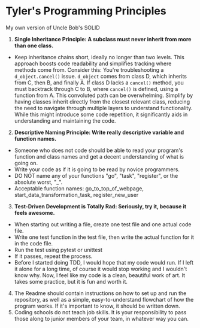 # Tyler's Programming Principles
My own version of Uncle Bob's SOLID

1. **Single Inheritance Principle: A subclass must never inherit from more than one class.**
  * Keep inheritance chains short, ideally no longer than two levels. This approach boosts code readability and simplifies tracking where methods come from. Consider this: You're troubleshooting a `d_object.cancel()` issue. `d_object` comes from class D, which inherits from C, then B, and finally A. If class D lacks a `cancel()` method, you must backtrack through C to B, where `cancel()` is defined, using a function from A. This convoluted path can be overwhelming. Simplify by having classes inherit directly from the closest relevant class, reducing the need to navigate through multiple layers to understand functionality. While this might introduce some code repetition, it significantly aids in understanding and maintaining the code.
2. **Descriptive Naming Principle: Write really descriptive variable and function names.**
  * Someone who does not code should be able to read your program's function and class names and get a decent understanding of what is going on.
  * Write your code as if it is going to be read by novice programmers.
  * DO NOT name any of your functions "go", "task", "register", or the absolute worst, "_".
  * Acceptable function names: go_to_top_of_webpage, start_data_transformation_task, register_new_user
3. **Test-Driven Development is Totally Rad: Seriously, try it, because it feels awesome.**
  * When starting out writing a file, create one test file and one actual code file.
  * Write one test function in the test file, then write the actual function for it in the code file.
  * Run the test using pytest or unittest
  * If it passes, repeat the process.
  * Before I started doing TDD, I would hope that my code would run.  If I left it alone for a long time, of course it would stop working and I wouldn't know why.  Now, I feel like my code is a clean, beautiful work of art.  It takes some practice, but it is fun and worth it.
4.  The Readme should contain instructions on how to set up and run the repository, as well as a simple, easy-to-understand flowchart of how the program works.  If it's important to know, it should be written down.
5.  Coding schools do not teach job skills.  It is your responsibility to pass those along to junior members of your team, in whatever way you can.
